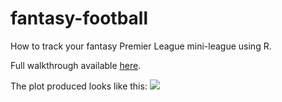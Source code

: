# fantasy-football

How to track your fantasy Premier League mini-league using R.

Full walkthrough available <a href= 'http://rforjournalists.com/2019/11/12/how-to-track-your-fantasy-football-league-using-r/'>here</a>.

The plot produced looks like this:
<img src='https://i1.wp.com/rforjournalists.com/wp-content/uploads/2019/11/GW12-3-scaled.png?resize=2048%2C1219'></img>
